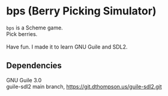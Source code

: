 # bps (Berry Picking Simulator)
<code>bps</code> is a Scheme game.<br>
Pick berries.<br><br>
Have fun. I made it to learn GNU Guile and SDL2.
## Dependencies
GNU Guile 3.0<br>
guile-sdl2 main branch, https://git.dthompson.us/guile-sdl2.git

